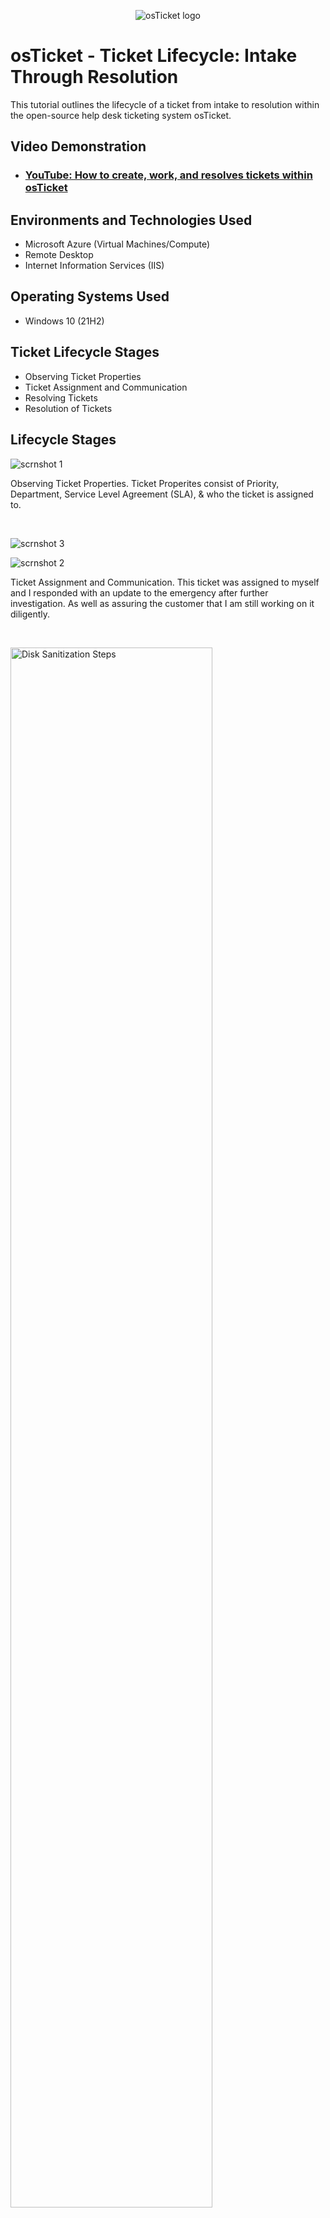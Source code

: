 
<p align="center">
<img src="https://i.imgur.com/Clzj7Xs.png" alt="osTicket logo"/>
</p>

<h1>osTicket - Ticket Lifecycle: Intake Through Resolution</h1>
This tutorial outlines the lifecycle of a ticket from intake to resolution within the open-source help desk ticketing system osTicket.<br />


<h2>Video Demonstration</h2>

- ### [YouTube: How to create, work, and resolves tickets within osTicket](https://www.youtube.com)

<h2>Environments and Technologies Used</h2>

- Microsoft Azure (Virtual Machines/Compute)
- Remote Desktop
- Internet Information Services (IIS)

<h2>Operating Systems Used </h2>

- Windows 10</b> (21H2)

<h2>Ticket Lifecycle Stages</h2>

- Observing Ticket Properties
- Ticket Assignment and Communication
- Resolving Tickets 
- Resolution of Tickets

<h2>Lifecycle Stages</h2>

<p>

 ![scrnshot 1](https://github.com/user-attachments/assets/7539a6e6-2380-41e7-82e4-ec1aeef65063)

</p>
<p>
Observing Ticket Properties. Ticket Properites consist of Priority, Department, Service Level Agreement (SLA), & who the ticket is assigned to.
</p>
<br />

<p>

 ![scrnshot 3](https://github.com/user-attachments/assets/e7819bcf-53ae-46d2-9753-c7294870136d)

 ![scrnshot 2](https://github.com/user-attachments/assets/30919279-951b-420d-b608-a0c1053c2111)

</p>
<p>
Ticket Assignment and Communication. This ticket was assigned to myself and I responded with an update to the emergency after further investigation. As well as assuring the customer that I am still working on it diligently.  
</p>
<br />

<p>
<img src="https://i.imgur.com/DJmEXEB.png" height="80%" width="80%" alt="Disk Sanitization Steps"/>
</p>
<p>
Lorem ipsum dolor sit amet, consectetur adipiscing elit, sed do eiusmod tempor incididunt ut labore et dolore magna aliqua. Ut enim ad minim veniam, quis nostrud exercitation ullamco laboris nisi ut aliquip ex ea commodo consequat. Duis aute irure dolor in reprehenderit in voluptate velit esse cillum dolore eu fugiat nulla pariatur.
</p>
<br />

<p>
<img src="https://i.imgur.com/DJmEXEB.png" height="80%" width="80%" alt="Disk Sanitization Steps"/>
</p>
<p>
Lorem ipsum dolor sit amet, consectetur adipiscing elit, sed do eiusmod tempor incididunt ut labore et dolore magna aliqua. Ut enim ad minim veniam, quis nostrud exercitation ullamco laboris nisi ut aliquip ex ea commodo consequat. Duis aute irure dolor in reprehenderit in voluptate velit esse cillum dolore eu fugiat nulla pariatur.
</p>
<br />
